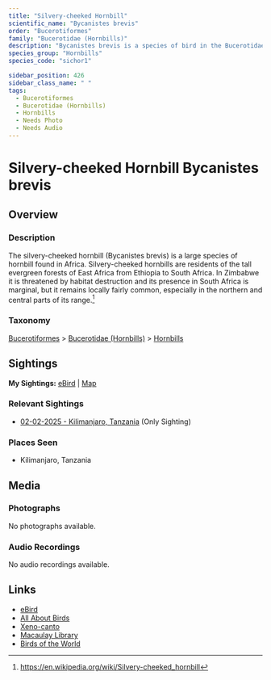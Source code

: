 ```yaml
---
title: "Silvery-cheeked Hornbill"
scientific_name: "Bycanistes brevis"
order: "Bucerotiformes"
family: "Bucerotidae (Hornbills)"
description: "Bycanistes brevis is a species of bird in the Bucerotidae (Hornbills) family. It has been observed 1 times."
species_group: "Hornbills"
species_code: "sichor1"

sidebar_position: 426
sidebar_class_name: " "
tags: 
  - Bucerotiformes
  - Bucerotidae (Hornbills)
  - Hornbills
  - Needs Photo
  - Needs Audio
---
```


# Silvery-cheeked Hornbill <span className='sci_name'>Bycanistes brevis</span>

## Overview

### Description
The silvery-cheeked hornbill (Bycanistes brevis) is a large species of hornbill found in Africa. Silvery-cheeked hornbills are residents of the tall evergreen forests of East Africa from Ethiopia to South Africa. In Zimbabwe it is threatened by habitat destruction and its presence in South Africa is marginal, but it remains locally fairly common, especially in the northern and central parts of its range.[^1]

[^1]: https://en.wikipedia.org/wiki/Silvery-cheeked_hornbill

### Taxonomy
[Bucerotiformes](/tags/bucerotiformes) > [Bucerotidae (Hornbills)](/tags/bucerotidae-hornbills) > [Hornbills](/tags/hornbills)


## Sightings

**My Sightings:** [eBird](https://ebird.org/lifelist?r=world&time=life&spp=sichor1) | [Map](/map?species_code=sichor1)

### Relevant Sightings

* [02-02-2025 - Kilimanjaro, Tanzania](https://ebird.org/checklist/S211611641) (Only Sighting)

### Places Seen

* Kilimanjaro, Tanzania



## Media
### Photographs
No photographs available.

### Audio Recordings
No audio recordings available.

## Links
* [eBird](https://ebird.org/species/sichor1) 
* [All About Birds](https://www.allaboutbirds.org/guide/sichor1) 
* [Xeno-canto](https://www.xeno-canto.org/species/bycanistes-brevis) 
* [Macaulay Library](https://search.macaulaylibrary.org/catalog?taxonCode=sichor1&sort=rating_rank_desc)
* [Birds of the World](https://birdsoftheworld.org/bow/species/sichor1)
